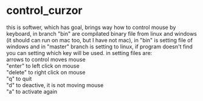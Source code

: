 # control_curzor

this is softwer, which has goal, brings way how to control mouse by keyboard, in branch "bin" are compilated binary file from linux and windows 
(it should can run on mac too, but I have not mac), in "bin" is setting file of windows and in "master" branch is setting to linux, 
if program doesn't find you can setting which key will be used.
in setting files are: <br>
arrows to control moves mouse <br>
"enter" to left click on mouse <br>
"delete" to right click on mouse <br>
"q" to quit <br>
"d" to deactive, it is not moving mouse <br>
"a" to activate again

